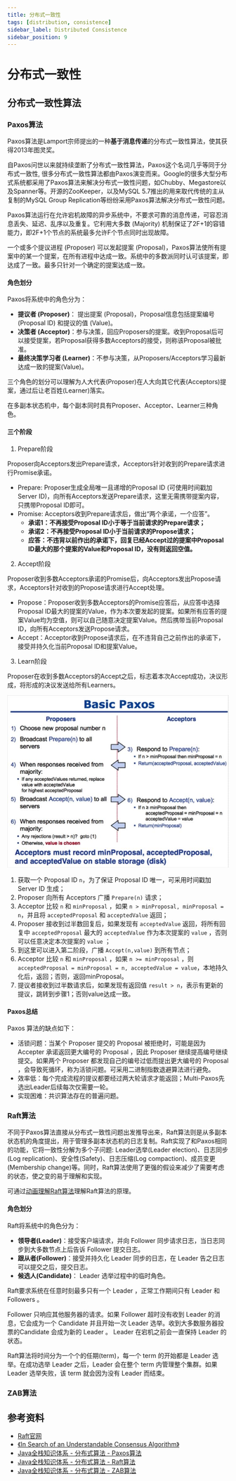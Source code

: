 ```yaml
---
title: 分布式一致性
tags: [distribution, consistence]
sidebar_label: Distributed Consistence
sidebar_position: 9
---
```


# 分布式一致性

## 分布式一致性算法

### Paxos算法

Paxos算法是Lamport宗师提出的一种**基于消息传递**的分布式一致性算法，使其获得2013年图灵奖。

自Paxos问世以来就持续垄断了分布式一致性算法，Paxos这个名词几乎等同于分布式一致性, 很多分布式一致性算法都由Paxos演变而来。Google的很多大型分布式系统都采用了Paxos算法来解决分布式一致性问题，如Chubby、Megastore以及Spanner等。开源的ZooKeeper，以及MySQL 5.7推出的用来取代传统的主从复制的MySQL Group Replication等纷纷采用Paxos算法解决分布式一致性问题。

Paxos算法运行在允许宕机故障的异步系统中，不要求可靠的消息传递，可容忍消息丢失、延迟、乱序以及重复。它利用大多数 (Majority) 机制保证了2F+1的容错能力，即2F+1个节点的系统最多允许F个节点同时出现故障。

一个或多个提议进程 (Proposer) 可以发起提案 (Proposal)，Paxos算法使所有提案中的某一个提案，在所有进程中达成一致。系统中的多数派同时认可该提案，即达成了一致。最多只针对一个确定的提案达成一致。

#### 角色划分

Paxos将系统中的角色分为：

* **提议者 (Proposer)**： 提出提案 (Proposal)，Proposal信息包括提案编号 (Proposal ID) 和提议的值 (Value)。
* **决策者 (Acceptor)**：参与决策，回应Proposers的提案。收到Proposal后可以接受提案，若Proposal获得多数Acceptors的接受，则称该Proposal被批准。
* **最终决策学习者 (Learner)**：不参与决策，从Proposers/Acceptors学习最新达成一致的提案(Value)。

三个角色的划分可以理解为人大代表(Proposer)在人大向其它代表(Acceptors)提案，通过后让老百姓(Learner)落实。

在多副本状态机中，每个副本同时具有Proposer、Acceptor、Learner三种角色。

#### 三个阶段

1. Prepare阶段

Proposer向Acceptors发出Prepare请求，Acceptors针对收到的Prepare请求进行Promise承诺。

* Prepare: Proposer生成全局唯一且递增的Proposal ID (可使用时间戳加Server ID)，向所有Acceptors发送Prepare请求，这里无需携带提案内容，只携带Proposal ID即可。
* Promise: Acceptors收到Prepare请求后，做出“两个承诺，一个应答”。
  * **承诺1：不再接受Proposal ID小于等于当前请求的Prepare请求；**
  * **承诺2：不再接受Proposal ID小于当前请求的Propose请求；**
  * **应答：不违背以前作出的承诺下，回复已经Accept过的提案中Proposal ID最大的那个提案的Value和Proposal ID，没有则返回空值。**

2. Accept阶段

Proposer收到多数Acceptors承诺的Promise后，向Acceptors发出Propose请求，Acceptors针对收到的Propose请求进行Accept处理。

* Propose：Proposer收到多数Acceptors的Promise应答后，从应答中选择Proposal ID最大的提案的Value，作为本次要发起的提案。如果所有应答的提案Value均为空值，则可以自己随意决定提案Value。然后携带当前Proposal ID，向所有Acceptors发送Propose请求。
* Accept：Acceptor收到Propose请求后，在不违背自己之前作出的承诺下，接受并持久化当前Proposal ID和提案Value。

3. Learn阶段

Proposer在收到多数Acceptors的Accept之后，标志着本次Accept成功，决议形成，将形成的决议发送给所有Learners。

![](../../static/images/middleware/distribution/distribution_algo_paxos.jpeg)

1. 获取一个 Proposal ID `n`，为了保证 Proposal ID 唯一，可采用时间戳加 Server ID 生成；
2. Proposer 向所有 Acceptors 广播 `Prepare(n)` 请求；
3. Acceptor 比较 `n` 和 `minProposal` ，如果 `n > minProposal, minProposal = n`，并且将 `acceptedProposal` 和 `acceptedValue` 返回；
4. Proposer 接收到过半数回复后，如果发现有 `acceptedValue` 返回，将所有回复中 `acceptedProposal` 最大的 `acceptedValue` 作为本次提案的 `value` ，否则可以任意决定本次提案的 `value` ；
5. 到这里可以进入第二阶段，广播 `Accept(n,value)` 到所有节点；
6. Acceptor 比较 `n` 和 `minProposal` ，如果 `n >= minProposal` ，则 `acceptedProposal = minProposal = n, acceptedValue = value`，本地持久化后，返回；否则，返回minProposal。
7. 提议者接收到过半数请求后，如果发现有返回值 `result > n`，表示有更新的提议，跳转到步骤1；否则value达成一致。

#### Paxos总结

Paxos 算法的缺点如下：

* 活锁问题：当某个 Proposer 提交的 Proposal 被拒绝时，可能是因为 Accepter 承诺返回更大编号的 Proposal ，因此 Proposer 继续提高编号继续提交。如果两个 Proposer 都发现自己的编号过低而提出更大编号的 Proposal ，会导致死循环，称为活锁问题。可采用二进制指数退避算法进行避免。
* 效率低：每个完成流程的提议都要经过两大轮请求才能返回；Multi-Paxos先选出Leader后续每次仅需要一轮。
* 实现困难：共识算法存在的普遍问题。

### Raft算法

不同于Paxos算法直接从分布式一致性问题出发推导出来，Raft算法则是从多副本状态机的角度提出，用于管理多副本状态机的日志复制。Raft实现了和Paxos相同的功能，它将一致性分解为多个子问题: Leader选举(Leader election)、日志同步(Log replication)、安全性(Safety)、日志压缩(Log compaction)、成员变更(Membership change)等。同时，Raft算法使用了更强的假设来减少了需要考虑的状态，使之变的易于理解和实现。

可通过[动画理解Raft算法](http://thesecretlivesofdata.com/raft/)理解Raft算法的原理。

#### 角色划分

Raft将系统中的角色分为：

* **领导者(Leader)**：接受客户端请求，并向 Follower 同步请求日志，当日志同步到大多数节点上后告诉 Follower 提交日志。
* **跟从者(Follower)**：接受并持久化 Leader 同步的日志，在 Leader 告之日志可以提交之后，提交日志。
* **候选人(Candidate)**： Leader 选举过程中的临时角色。

Raft要求系统在任意时刻最多只有一个 Leader ，正常工作期间只有 Leader 和 Followers 。

Follower 只响应其他服务器的请求。如果 Follower 超时没有收到 Leader 的消息，它会成为一个 Candidate 并且开始一次 Leader 选举。收到大多数服务器投票的Candidate 会成为新的 Leader 。 Leader 在宕机之前会一直保持 Leader 的状态。

Raft算法将时间分为一个个的任期(term)，每一个 term 的开始都是 Leader 选举。在成功选举 Leader 之后，Leader 会在整个 term 内管理整个集群。如果 Leader 选举失败，该 term 就会因为没有 Leader 而结束。

### ZAB算法

## 参考资料

* [Raft官网](https://raft.github.io/)
* [《In Search of an Understandable Consensus Algorithm》](https://raft.github.io/raft.pdf)
* [Java全栈知识体系 - 分布式算法 - Paxos算法](https://pdai.tech/md/algorithm/alg-domain-distribute-x-paxos.html)
* [Java全栈知识体系 - 分布式算法 - Raft算法](https://pdai.tech/md/algorithm/alg-domain-distribute-x-raft.html)
* [Java全栈知识体系 - 分布式算法 - ZAB算法](https://pdai.tech/md/algorithm/alg-domain-distribute-x-zab.html)
